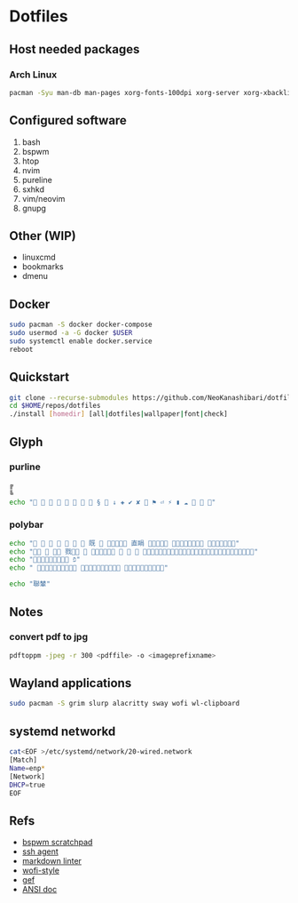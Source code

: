 # Dotfiles

## Host needed packages

### Arch Linux

```sh
pacman -Syu man-db man-pages xorg-fonts-100dpi xorg-server xorg-xbacklight xorg-xev xorg-xfd xorg-xinit xorg-xrandr xorg-xset pass xdotool delta bspwm ranger firefox vim zathura zathura-djvu rsync nodejs firefox htop nmap lsof openfortivpn openssh subversion git xclip tmux squashfs-tools strace bash-completion dhclient grub feh unclutter picom sxhkd
```

## Configured software

1. bash
1. bspwm
1. htop
1. nvim
1. pureline
1. sxhkd
1. vim/neovim
1. gnupg

## Other (WIP)

* linuxcmd
* bookmarks
* dmenu

## Docker

```sh
sudo pacman -S docker docker-compose
sudo usermod -a -G docker $USER
sudo systemctl enable docker.service
reboot
```

## Quickstart

```sh
git clone --recurse-submodules https://github.com/NeoKanashibari/dotfiles.git $HOME/repos/dotfiles
cd $HOME/repos/dotfiles
./install [homedir] [all|dotfiles|wallpaper|font|check]
```

## Glyph

### purline

```sh
╔
╚
echo "        §  ↓ ✚ ✔ ✘  ⚑ ⏎ ⚡ ▮ ☁   "
```

### polybar

```sh
echo "       既   直睊   "
echo "   戮      "
echo " פֿ"
echo "   "

echo "聯輦"
```

## Notes

### convert pdf to jpg

```sh
pdftoppm -jpeg -r 300 <pdffile> -o <imageprefixname>
```

## Wayland applications

```sh
sudo pacman -S grim slurp alacritty sway wofi wl-clipboard
```

## systemd networkd

```sh
cat<EOF >/etc/systemd/network/20-wired.network
[Match]
Name=enp*
[Network]
DHCP=true
EOF
```

## Refs

- [bspwm scratchpad](https://wiki.archlinux.org/title/Bspwm#Scratchpad)
- [ssh agent](https://stackoverflow.com/questions/18880024/start-ssh-agent-on-login)
- [markdown linter](https://github.com/markdownlint/markdownlint)
- [wofi-style](https://raw.githubusercontent.com/dracula/wofi/master/style.css)
- [gef](https://gef.readthedocs.io/en/master/)
- [ANSI doc](https://gist.github.com/fnky/458719343aabd01cfb17a3a4f7296797)
